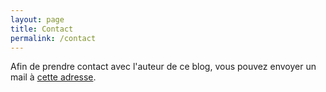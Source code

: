 ```yaml
---
layout: page
title: Contact
permalink: /contact
---
```


Afin de prendre contact avec l'auteur de ce blog, vous pouvez envoyer un mail à [cette adresse](mailto:pantalon.inapproprie@gmail.com).
